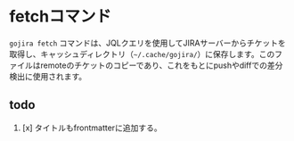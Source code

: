 # fetchコマンド

`gojira fetch` コマンドは、JQLクエリを使用してJIRAサーバーからチケットを取得し、キャッシュディレクトリ（`~/.cache/gojira/`）に保存します。このファイルはremoteのチケットのコピーであり、これをもとにpushやdiffでの差分検出に使用されます。

## todo

1. [x] タイトルもfrontmatterに追加する。
